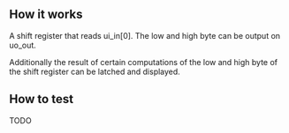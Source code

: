 <!---

This file is used to generate your project datasheet. Please fill in the information below and delete any unused
sections.

You can also include images in this folder and reference them in the markdown. Each image must be less than
512 kb in size, and the combined size of all images must be less than 1 MB.
-->

## How it works

A shift register that reads ui_in[0].  The low and high byte can be output on uo_out.

Additionally the result of certain computations of the low and high byte of the shift register can be latched and displayed.

## How to test

TODO
